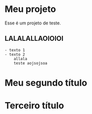 # Meu projeto

Esse é um projeto de teste.

## LALALALLAOIOIOI
    - texto 1
    - texto 2
        allala
        teste aojsojsoa
# Meu segundo título
# Terceiro título